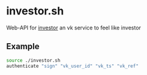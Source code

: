# investor.sh
Web-API for [investor](https://vk.com/app7689931) an vk service to feel like investor

## Example
```bash
source ./investor.sh
authenticate "sign" "vk_user_id" "vk_ts" "vk_ref"
```
